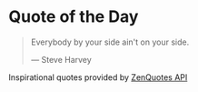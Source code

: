 # Quote of the Day

<!-- QUOTE_START -->
> Everybody by your side ain't on your side.
>
> — Steve Harvey

Inspirational quotes provided by <a href="https://zenquotes.io/" target="_blank">ZenQuotes API</a>
<!-- QUOTE_END -->